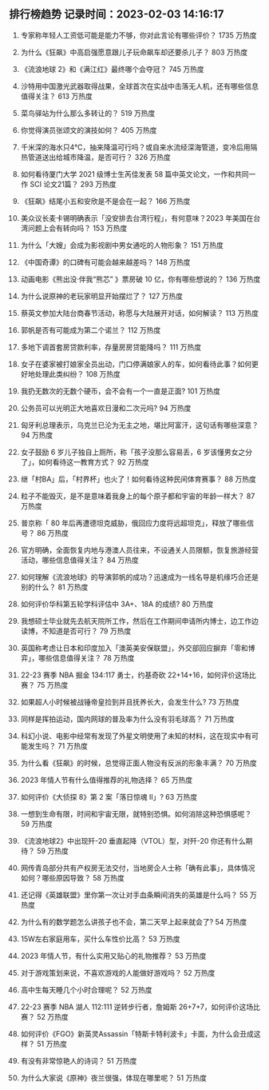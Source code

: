 
## 排行榜趋势 记录时间：2023-02-03 14:16:17
  
  1. 专家称年轻人工资低可能是能力不够，你对此言论有哪些评价？ 1735 万热度
    
  2. 为什么《狂飙》中高启强愿意跟儿子玩命飙车却还要杀儿子？ 803 万热度
    
  3. 《流浪地球 2》和《满江红》最终哪个会夺冠？ 745 万热度
    
  4. 沙特用中国激光武器取得战果，全球首次在实战中击落无人机，还有哪些信息值得关注？ 613 万热度
    
  5. 菜鸟驿站为什么那么多转让的？ 519 万热度
    
  6. 你觉得演员张颂文的演技如何？ 405 万热度
    
  7. 千米深的海水只4℃，抽来降温可行吗？或自来水流经深海管道，变冷后用隔热管道送出给城市降温，是否可行？ 326 万热度
    
  8. 如何看待厦门大学 2021 级博士生芮佳发表 58 篇中英文论文，一作和共同一作 SCI 论文21篇？ 293 万热度
    
  9. 《狂飙》结尾小五和安欣是不是会在一起？ 166 万热度
    
  10. 美众议长麦卡锡明确表示「没安排去台湾行程」，有何意味？2023 年美国在台湾问题上会有转向吗？ 153 万热度
    
  11. 为什么「大嫂」会成为影视剧中男女通吃的人物形象？ 151 万热度
    
  12. 《中国奇谭》的口碑有可能会越来越差吗？ 148 万热度
    
  13. 动画电影《熊出没·伴我“熊芯” 》票房破 10 亿，你有哪些想说的？ 136 万热度
    
  14. 为什么说原神的老玩家明显开始摆烂了？ 127 万热度
    
  15. 蔡英文参加大陆台商春节活动，称愿与大陆展开对话，如何解读？ 113 万热度
    
  16. 郭帆是否有可能成为第二个诺兰？ 112 万热度
    
  17. 多地下调首套房贷款利率，存量房房贷能降吗？ 111 万热度
    
  18. 女子在婆家被打娘家全员出动，门口停满娘家人的车，如何看待此事？如何更好地处理此类纠纷？ 108 万热度
    
  19. 我扔无数次的无数个硬币，会不会有一个一直是正面? 101 万热度
    
  20. 公务员可以光明正大地喜欢日漫和二次元吗? 94 万热度
    
  21. 匈牙利总理表示，乌克兰已沦为无主之地，堪比阿富汗，这句话有哪些深意？ 94 万热度
    
  22. 女子鼓励 6 岁儿子独自上厕所，称「孩子没那么容易丢，6 岁该懂男女之分了」，如何看待这一教育方式？ 92 万热度
    
  23. 继「村BA」后，「村界杯」也火了！如何看待这种民间体育赛事？ 88 万热度
    
  24. 粒子不能毁灭，是不是意味着我身上的每个原子都和宇宙的年龄一样大？ 87 万热度
    
  25. 普京称「 80 年后再遭德坦克威胁，俄回应力度将远超坦克」，释放了哪些信号？ 86 万热度
    
  26. 官方明确，全面恢复内地与港澳人员往来，不设通关人员限额，恢复旅游经营活动，哪些信息值得关注？ 84 万热度
    
  27. 如何理解《流浪地球》的导演郭帆的成功？迅速成为一线名导是机缘巧合还是别的什么？ 81 万热度
    
  28. 如何评价华科第五轮学科评估中 3A+、18A 的成绩? 80 万热度
    
  29. 我想硕士毕业就先去航天院所工作，然后在工作期间申请所内博士，边工作边读博，不知道是否可行？ 79 万热度
    
  30. 英国称考虑让日本和印度加入「澳英美安保联盟」，外交部回应摒弃「零和博弈」，哪些信息值得关注？ 78 万热度
    
  31. 22-23 赛季 NBA 掘金 134:117 勇士，约基奇砍 22+14+16，如何评价这场比赛？ 75 万热度
    
  32. 如果超人小时候被战锤帝皇捡到并且抚养长大，会发生什么? 73 万热度
    
  33. 同样是挥拍运动，国内网球的普及率为什么没有羽毛球高？ 71 万热度
    
  34. 科幻小说、电影中经常有发现了外星文明使用了未知的材料，这在现实中有可能发生吗？ 71 万热度
    
  35. 为什么看《狂飙》的时候，总觉得正面人物没有反派的形象丰满？ 70 万热度
    
  36. 2023 年情人节有什么值得推荐的礼物选择？ 65 万热度
    
  37. 如何评价《大侦探 8》第 2 案「落日惊魂 Ⅱ」? 63 万热度
    
  38. 一想到生命有限，时间和宇宙无限，就特别恐惧。如何消除这种恐惧感呢？ 59 万热度
    
  39. 《流浪地球2》中出现歼-20 垂直起降（VTOL）型，对歼-20 你还有什么期待？ 59 万热度
    
  40. 网传青岛部分共有产权房无法交付，当地房企人士称「确有此事」，具体情况如何？哪些原因导致？ 58 万热度
    
  41. 还记得《英雄联盟》里你第一次让对手血条瞬间消失的英雄是什么吗？ 55 万热度
    
  42. 为什么有的数学题怎么讲孩子也不会，第二天早上起来就会了? 54 万热度
    
  43. 15W左右家庭用车，买什么车性价比高？ 53 万热度
    
  44. 2023 年情人节，有什么实用又贴心的礼物推荐？ 53 万热度
    
  45. 对于游戏策划来说，不喜欢游戏的人能做好游戏吗？ 52 万热度
    
  46. 高中生每天睡几个小时合理呢？ 52 万热度
    
  47. 22-23 赛季 NBA 湖人 112:111 逆转步行者，詹姆斯 26+7+7，如何评价这场比赛？ 52 万热度
    
  48. 如何评价《FGO》新英灵Assassin「特斯卡特利波卡」卡面，为什么会丑成这样？ 51 万热度
    
  49. 有没有非常惊艳人的诗词？ 51 万热度
    
  50. 为什么大家说《原神》夜兰很强，体现在哪里呢？ 51 万热度
    